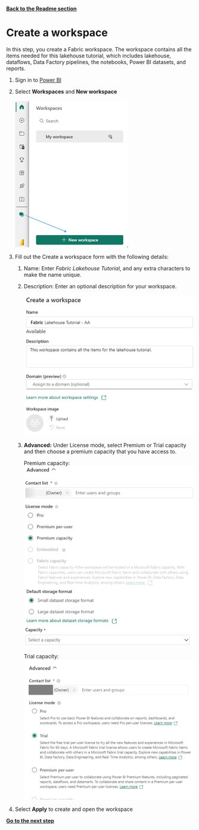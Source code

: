 [**Back to the Readme section**](/FromZeroToHero_Parma/Readme.md)

# Create a workspace

In this step, you create a Fabric workspace. The workspace contains all the items needed for this lakehouse tutorial, which includes lakehouse, dataflows, Data Factory pipelines, the notebooks, Power BI datasets, and reports.

1. Sign in to [Power BI](https://powerbi.com/)
   
2. Select **Workspaces** and **New workspace**<br>  
      ![New workspace](../Images/create-new-workspace.png).

3. Fill out the Create a workspace form with the following details:
    1. Name: Enter *Fabric Lakehouse Tutorial*, and any extra characters to make the name unique.
   
    1. Description: Enter an optional description for your workspace.</br>  
      ![New Workspace details](../Images/create-workspace-details.png)
   
    1. **Advanced:** Under License mode, select Premium or Trial capacity and then choose a premium capacity that you have access to.

        Premium capacity:
        ![Premium Capacity](../Images/select-premium-capacity.png)

        Trial capacity:
        ![Trial Capacity](../Images/select-trial-capacity.png)
   
4. Select **Apply** to create and open the workspace

[**Go to the next step**](/FromZeroToHero_Parma/Analytics%20-%20How%20To%20Proceed/2_Create_the_Bronze_Lakehouse.md)
